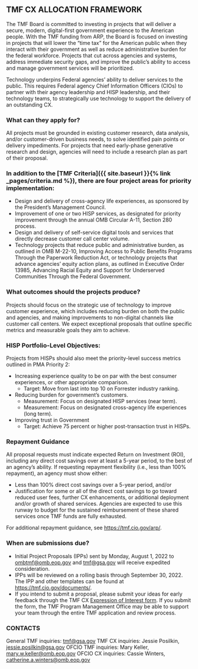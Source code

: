 

## TMF CX ALLOCATION FRAMEWORK 

The TMF Board is committed to investing in projects that will deliver a secure, modern, digital-first government experience to the American people. With the TMF funding from ARP, the Board is focused on investing in projects that will lower the “time tax” for the American public when they interact with their government as well as reduce administrative burden for the federal workforce. Projects that cut across agencies and systems, address immediate security gaps, and improve the public’s ability to access and manage government services will be prioritized.

Technology underpins Federal agencies’ ability to deliver services to the public. This requires Federal agency Chief Information Officers (CIOs) to partner with their agency leadership and HISP leadership, and their technology teams, to strategically use technology to support the delivery of an outstanding CX.


### What can they apply for?
All projects must be grounded in existing customer research, data analysis, and/or customer-driven business needs, to solve identified pain points or delivery impediments. For projects that need early-phase generative research and design, agencies will need to include a research plan as part of their proposal.

### In addition to the [TMF Criteria]({{ site.baseurl }}{% link _pages/criteria.md %}), there are four project areas for priority implementation:
- Design and delivery of cross-agency life experiences, as sponsored by the President’s Management Council.
- Improvement of one or two HISP services, as designated for priority improvement through the annual OMB Circular A-11, Section 280 process.
- Design and delivery of self-service digital tools and services that directly decrease customer call center volume.
- Technology projects that reduce public and administrative burden, as outlined in OMB M-22-10, Improving Access to Public Benefits Programs Through the Paperwork Reduction Act, or technology projects that advance agencies’ equity action plans, as outlined in Executive Order 13985, Advancing Racial Equity and Support for Underserved Communities Through the Federal Government.

### What outcomes should the projects produce?

Projects should focus on the strategic use of technology to improve customer experience, which includes reducing burden on both the public and agencies, and making improvements to non-digital channels like customer call centers. We expect exceptional proposals that outline specific metrics and measurable goals they aim to achieve.

### HISP Portfolio-Level Objectives:

Projects from HISPs should also meet the priority-level success metrics outlined in PMA Priority 2:
- Increasing experience quality to be on par with the best consumer experiences, or other appropriate comparison.
	- Target: Move from last into top 10 on Forrester industry ranking.
- Reducing burden for government’s customers.
	- Measurement: Focus on designated HISP services (near term).
	- Measurement: Focus on designated cross-agency life experiences (long term).
- Improving trust in Government
	- Target: Achieve 75 percent or higher post-transaction trust in HISPs.

### Repayment Guidance
All proposal requests must indicate expected Return on Investment (ROI), including any direct cost savings over at least a 5-year period, to the best of an agency’s ability. If requesting repayment flexibility (i.e., less than 100% repayment), an agency must show either:
- Less than 100% direct cost savings over a 5-year period, and/or
- Justification for some or all of the direct cost savings to go toward reduced user fees, further CX enhancements, or additional deployment and/or growth of shared services. Agencies are expected to use this runway to budget for the sustained reimbursement of these shared services once TMF funds are fully exhausted.

For additional repayment guidance, see https://tmf.cio.gov/arp/.

### When are submissions due?
- Initial Project Proposals (IPPs) sent by Monday, August 1, 2022 to ombtmf@omb.eop.gov and tmf@gsa.gov will receive expedited consideration. 
- IPPs will be reviewed on a rolling basis through September 30, 2022. The IPP and other templates can be found at https://tmf.cio.gov/documents/. 
- If you intend to submit a proposal, please submit your ideas for early feedback through the TMF CX [Expression of Interest form](https://touchpoints.app.cloud.gov/touchpoints/cfd21923/submit). If you submit the form, the TMF Program Management Office may be able to support your team through the entire TMF application and review process.

### CONTACTS
General TMF inquiries: tmf@gsa.gov
TMF CX inquiries: Jessie Posilkin, jessie.posilkin@gsa.gov
OFCIO TMF inquiries: Mary Keller, mary.w.keller@omb.eop.gov
OFCIO CX inquiries: Cassie Winters, catherine.a.winters@omb.eop.gov 
